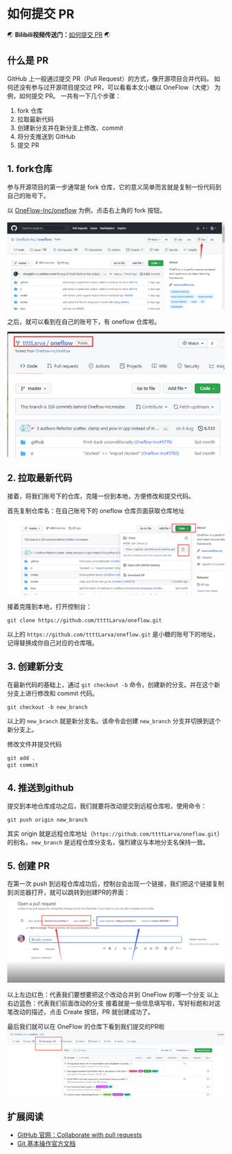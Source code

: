 # 如何提交 PR




:earth_asia: **Bilibili视频传送门：**[如何提交 PR](https://www.bilibili.com/video/BV1hq4y1P72f?share_source=copy_web) :earth_asia:


## 什么是 PR
GitHub 上一般通过提交 PR（Pull Request）的方式，像开源项目合并代码。
如何还没有参与过开源项目提交过 PR，可以看看本文小糖以 OneFlow（大佬） 为例，如何提交 PR。
一共有一下几个步骤：

1. fork 仓库
2. 拉取最新代码
3. 创建新分支并在新分支上修改、commit
4. 将分支推送到 GitHub
5. 提交 PR


## 1. fork仓库
参与开源项目的第一步通常是 fork 仓库，它的意义简单而言就是复制一份代码到自己的账号下。

以 [OneFlow-Inc/oneflow](https://github.com/Oneflow-Inc/oneflow/) 为例，点击右上角的 fork 按钮。

![2e1d1ed2-9cfa-410a-92ef-5e076b4789d4.png](01_how_to_pr1_files/2e1d1ed2-9cfa-410a-92ef-5e076b4789d4.png)

之后，就可以看到在自己的账号下，有 oneflow 仓库啦。

![caefad21-970c-4f5a-b8f8-22c566c8d8ba.png](01_how_to_pr1_files/caefad21-970c-4f5a-b8f8-22c566c8d8ba.png)

## 2. 拉取最新代码
接着，将我们账号下的仓库，克隆一份到本地，方便修改和提交代码。

首先复制仓库名：在自己账号下的 oneflow 仓库页面获取仓库地址

![a7021068-64c4-423f-80f0-675c25535a78.png](01_how_to_pr1_files/a7021068-64c4-423f-80f0-675c25535a78.png)

接着克隆到本地，打开控制台：
```
git clone https://github.com/ttttLarva/oneflow.git
```

以上的 `https://github.com/ttttLarva/oneflow.git` 是小糖的账号下的地址，记得替换成你自己对应的仓库哦。


## 3. 创建新分支
在最新代码的基础上，通过 `git checkout -b` 命令，创建新的分支。并在这个新分支上进行修改和 commit 代码。

```
git checkout -b new_branch
```
以上的 `new_branch` 就是新分支名。该命令会创建 `new_branch` 分支并切换到这个新分支上。

修改文件并提交代码

```
git add .
git commit 
```

## 4. 推送到github
提交到本地仓库成功之后，我们就要将改动提交到远程仓库啦，使用命令：

```
git push origin new_branch
```

其实 origin 就是远程仓库地址（`https://github.com/ttttLarva/oneflow.git`）的别名，`new_branch` 是远程仓库分支名，强烈建议与本地分支名保持一致。

## 5. 创建 PR
在第一次 push 到远程仓库成功后，控制台会出现一个链接，我们把这个链接复制到浏览器打开，就可以跳转到创建PR的界面：
![e5522f69-9479-4232-a4dc-e48019e31cb7.png](01_how_to_pr1_files/e5522f69-9479-4232-a4dc-e48019e31cb7.png)

以上左边红色：代表我们要想要把这个改动合并到 OneFlow 的哪一个分支
以上右边蓝色：代表我们前面改动的分支
接着就是一些信息填写啦，写好标题和对这笔改动的描述，点击 Create 按钮，PR 就创建成功了。

最后我们就可以在 OneFlow 的仓库下看到我们提交的PR啦
![ab244d12-c17e-458b-bd64-b08be250fd9b.png](01_how_to_pr1_files/ab244d12-c17e-458b-bd64-b08be250fd9b.png)


## 扩展阅读

- [GitHub 官网：Collaborate with pull requests](https://docs.github.com/en/github/collaborating-with-pull-requests)
- [Git 基本操作官方文档](https://git-scm.com/doc)
